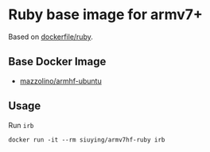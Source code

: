 # Ruby base image for armv7+

Based on [dockerfile/ruby](https://github.com/dockerfile/ruby).

## Base Docker Image

- [mazzolino/armhf-ubuntu](https://github.com/djmaze/armhf-ubuntu-docker)

## Usage

Run ``irb``

``
docker run -it --rm siuying/armv7hf-ruby irb
``
